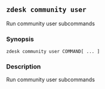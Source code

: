 ## `zdesk community user`

Run community user subcommands

### Synopsis

    zdesk community user COMMAND[ ... ]

### Description

Run community user subcommands

